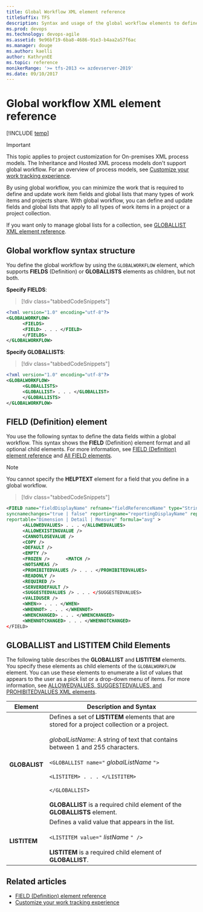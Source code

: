 ```yaml
---
title: Global Workflow XML element reference 
titleSuffix: TFS
description: Syntax and usage of the global workflow elements to define data fields and global lists to be shared across several projects  
ms.prod: devops
ms.technology: devops-agile
ms.assetid: 9e96bf19-6ba8-4686-91e3-b4aa2a57f6ac
ms.manager: douge
ms.author: kaelliauthor: KathrynEE
ms.topic: reference
monikerRange: '>= tfs-2013 <= azdevserver-2019'
ms.date: 09/10/2017
---
```


# Global workflow XML element reference

[!INCLUDE [temp](../../_shared/version-header-tfs-only.md)]

> [!IMPORTANT]  
> This topic applies to project customization for On-premises XML process models. The Inheritance and Hosted XML process models don't support global workflow. For an overview of process models, see [Customize your work tracking experience](../customize-work.md). 


By using global workflow, you can minimize the work that is required to define and update work item fields and global lists that many types of work items and projects share. With global workflow, you can define and update fields and global lists that apply to all types of work items in a project or a project collection.  
  
 If you want only to manage global lists for a collection, see [GLOBALLIST XML element reference](define-global-lists.md).  

<a name="GLOBAL"></a>
  
##   Global workflow syntax structure  
 You define the global workflow by using the `GLOBALWORKFLOW` element, which supports **FIELDS** (Definition) or **GLOBALLISTS** elements as children, but not both.  
  
 **Specify FIELDS**:  
  
> [!div class="tabbedCodeSnippets"]
```XML 
<?xml version="1.0" encoding="utf-8"?>  
<GLOBALWORKFLOW>  
      <FIELDS>   
      <FIELD> . . . </FIELD>  
      </FIELDS>  
</GLOBALWORKFLOW>  
```  
  
 **Specify GLOBALLISTS**:  
  
> [!div class="tabbedCodeSnippets"]
```XML 
<?xml version="1.0" encoding="utf-8"?>  
<GLOBALWORKFLOW>  
      <GLOBALLISTS>   
      <GLOBALLIST> . . . </GLOBALLIST>  
      </GLOBALLISTS>  
</GLOBALWORKFLOW>  
```  
  
<a name="FIELD"></a> 
##  FIELD (Definition) element  
 You use the following syntax to define the data fields within a global workflow. This syntax shows the **FIELD** (Definition) element format and all optional child elements. For more information, see [FIELD (Definition) element reference](field-definition-element-reference.md) and [All FIELD elements](all-field-xml-elements-reference.md).  
  
> [!NOTE]
>  You cannot specify the **HELPTEXT** element for a field that you define in a global workflow.  
  
> [!div class="tabbedCodeSnippets"]
```XML 
<FIELD name="fieldDisplayName" refname="fieldReferenceName" type="String | Integer | Double | DateTime | PlainText | HTML | History | TreePath | GUID "  
syncnamechanges="true | false" reportingname="reportingDisplayName" reportingrefname="reportingReferenceName"  
reportable="Dimension | Detail | Measure" formula="avg" >  
      <ALLOWEDVALUES> . . . </ALLOWEDVALUES>  
      <ALLOWEXISTINGVALUE />  
      <CANNOTLOSEVALUE />  
      <COPY />  
      <DEFAULT />  
      <EMPTY />  
      <FROZEN />      <MATCH />  
      <NOTSAMEAS />  
      <PROHIBITEDVALUES /> . . . </PROHIBITEDVALUES>  
      <READONLY />  
      <REQUIRED />  
      <SERVERDEFAULT />  
      <SUGGESTEDVALUES /> . . . </SUGGESTEDVALUES>  
      <VALIDUSER />  
      <WHEN>> . . . </WHEN>  
      <WHENNOT> . . . </WHENNOT>  
      <WHENCHANGED> . . . </WHENCHANGED>  
      <WHENNOTCHANGED> . . . </WHENNOTCHANGED>  
</FIELD>  
```  
  
 
 <a name="LISTElements"></a>  
##  GLOBALLIST and LISTITEM Child Elements  
 The following table describes the **GLOBALLIST** and **LISTITEM** elements. You specify these elements as child elements of the `GLOBALWORKFLOW` element. You can use these elements to enumerate a list of values that appears to the user as a pick list or a drop-down menu of items. For more information, see [ALLOWEDVALUES, SUGGESTEDVALUES, and PROHIBITEDVALUES XML elements](define-pick-lists.md).  
  
|Element|Description and Syntax|  
|-------------|----------------------------|  
|**GLOBALIST**|Defines a set of **LISTITEM** elements that are stored for a project collection or a project.<br /><br /> *globalListName*: A string of text that contains between 1 and 255 characters.<br /><br /> `<GLOBALLIST name="` *globalListName* `">`<br /><br /> `<LISTITEM> . . . </LISTITEM>`<br /><br /> `</GLOBALLIST>`<br /><br /> **GLOBALLIST** is a required child element of the **GLOBALLISTS** element.|  
|**LISTITEM**|Defines a valid value that appears in the list.<br /><br /> `<LISTITEM value="` *listName* `" />`<br /><br /> **LISTITEM** is a required child element of **GLOBALLIST**.|  
  
## Related articles  
-  [FIELD (Definition) element reference](field-definition-element-reference.md)   
-  [Customize your work tracking experience](../customize-work.md)  
